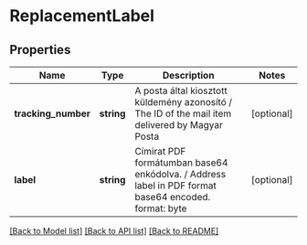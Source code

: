 # ReplacementLabel

## Properties
Name | Type | Description | Notes
------------ | ------------- | ------------- | -------------
**tracking_number** | **string** | A posta által kiosztott küldemény azonosító   /   The ID of the mail item delivered by Magyar Posta | [optional] 
**label** | **string** | Címirat PDF formátumban base64 enkódolva.   /   Address label in PDF format base64 encoded. format: byte | [optional] 

[[Back to Model list]](../../README.md#documentation-for-models) [[Back to API list]](../../README.md#documentation-for-api-endpoints) [[Back to README]](../../README.md)

